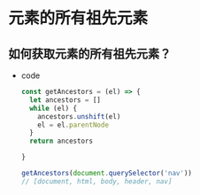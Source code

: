 # 元素的所有祖先元素

## 如何获取元素的所有祖先元素？

+ code

  ```js
  const getAncestors = (el) => {
    let ancestors = []
    while (el) {
      ancestors.unshift(el)
      el = el.parentNode
    }
    return ancestors

  }

  getAncestors(document.querySelector('nav'))
  // [document, html, body, header, nav]
  ```
